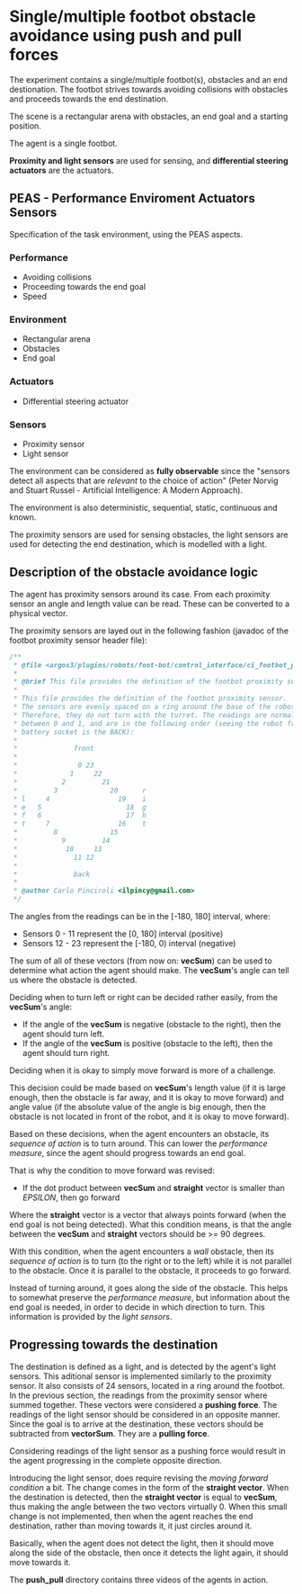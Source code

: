 # Single/multiple footbot obstacle avoidance using push and pull forces

The experiment contains a single/multiple footbot(s), obstacles and an end destionation. The footbot strives towards avoiding collisions with obstacles and proceeds towards the end destination.

The scene is a rectangular arena with obstacles, an end goal and a starting position.

The agent is a single footbot.

**Proximity and light sensors** are used for sensing, and **differential steering actuators** are the actuators.

## PEAS - Performance Enviroment Actuators Sensors

Specification of the task environment, using the PEAS aspects.

### Performance

 - Avoiding collisions
 - Proceeding towards the end goal
 - Speed

### Environment

 - Rectangular arena
 - Obstacles
 - End goal

### Actuators

 - Differential steering actuator

### Sensors

 - Proximity sensor
 - Light sensor

The environment can be considered as **fully observable** since the "sensors detect all aspects that are *relevant* to the choice of action" (Peter Norvig and Stuart Russel - Artificial Intelligence: A Modern Approach).

The environment is also deterministic, sequential, static, continuous and known.

The proximity sensors are used for sensing obstacles, the light sensors are used for detecting the end destination, which is modelled with a light.

## Description of the obstacle avoidance logic

The agent has proximity sensors around its case. From each proximity sensor an angle and length value can be read. These can be converted to a physical vector. 

The proximity sensors are layed out in the following fashion (javadoc of the footbot proximity sensor header file):

```c++
/**
 * @file <argos3/plugins/robots/foot-bot/control_interface/ci_footbot_proximity_sensor.h>
 *
 * @brief This file provides the definition of the footbot proximity sensor.
 *
 * This file provides the definition of the footbot proximity sensor.
 * The sensors are evenly spaced on a ring around the base of the robot.
 * Therefore, they do not turn with the turret. The readings are normalized
 * between 0 and 1, and are in the following order (seeing the robot from TOP,
 * battery socket is the BACK):
 *
 *              front
 *               
 *               0 23
 *             1     22
 *           2         21
 *         3             20      r
 * l     4                 19    i
 * e   5                     18  g
 * f   6                     17  h
 * t     7                 16    t
 *         8             15
 *           9         14
 *            10     13
 *              11 12
 *
 *              back
 *
 * @author Carlo Pinciroli <ilpincy@gmail.com>
 */
```

The angles from the readings can be in the [-180, 180] interval, where:
 
 - Sensors 0 - 11 represent the [0, 180] interval (positive)
 - Sensors 12 - 23 represent the [-180, 0) interval (negative)

The sum of all of these vectors (from now on: **vecSum**) can be used to determine what action the agent should make. The **vecSum**'s angle can tell us where the obstacle is detected.

Deciding when to turn left or right can be decided rather easily, from the **vecSum**'s angle:

 - If the angle of the **vecSum** is negative (obstacle to the right), then the agent should turn left.
 - If the angle of the **vecSum** is positive (obstacle to the left), then the agent should turn right.

Deciding when it is okay to simply move forward is more of a challenge. 

This decision could be made based on **vecSum**'s length value (if it is large enough, then the obstacle is far away, and it is okay to move forward) and angle value (if the absolute value of the angle is big enough, then the obstacle is not located in front of the robot, and it is okay to move forward).

Based on these decisions, when the agent encounters an obstacle, its *sequence of action* is to turn around.
This can lower the *performance measure*, since the agent should progress towards an end goal.

That is why the condition to move forward was revised:

 - If the dot product between **vecSum** and **straight** vector is smaller than *EPSILON*, then go forward

Where the **straight** vector is a vector that always points forward (when the end goal is not being detected).
What this condition means, is that the angle between the **vecSum** and **straight** vectors should be >= 90 degrees.

With this condition, when the agent encounters a *wall* obstacle, then its *sequence of action* is to turn (to the right or to the left) while it is not parallel to the obstacle. Once it is parallel to the obstacle, it proceeds to go forward.

Instead of turning around, it goes along the side of the obstacle.
This helps to somewhat preserve the *performance measure*, but information about the end goal is needed, in order to decide in which direction to turn.
This information is provided by the *light sensors*.

## Progressing towards the destination

The destination is defined as a light, and is detected by the agent's light sensors. This aditional sensor is implemented similarly to the proximity sensor. It also consists of 24 sensors, located in a ring around the footbot.
In the previous section, the readings from the proximity sensor where summed together. These vectors were considered a **pushing force**. The readings of the light sensor should be considered in an opposite manner. Since the goal is to arrive at the destination, these vectors should be subtracted from **vectorSum**. They are a **pulling force**.

Considering readings of the light sensor as a pushing force would result in the agent progressing in the complete opposite direction.

Introducing the light sensor, does require revising the *moving forward condition* a bit. The change comes in the form of the **straight vector**. When the destination is detected, then the **straight vector** is equal to **vecSum**, thus making the angle between the two vectors virtually 0.
When this small change is not implemented, then when the agent reaches the end destination, rather than moving towards it, it just circles around it.

Basically, when the agent does not detect the light, then it should move along the side of the obstacle, then once it detects the light again, it should move towards it.

The **push_pull** directory contains three videos of the agents in action. 

